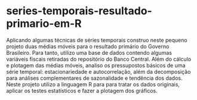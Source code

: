 # series-temporais-resultado-primario-em-R
Aplicando algumas técnicas de séries temporais construo neste pequeno projeto duas médias móveis para o resultado primário do Governo Brasileiro. Para tanto, utilizo uma base de dados contendo algumas variáveis fiscais retiradas do repositório do Banco Central. Além do cálculo e plotagem das médias móveis, analiso os pressupostos básicos de uma série temporal: estacionariedade e autocorrelação, além da decomposição para análises complementares de sazonalidade e tendência dos dados. Neste projeto utilizo a linguagem R para para tratar os dados originais, aplicar os testes estatísticos e fazer a plotagem dos gráficos.
